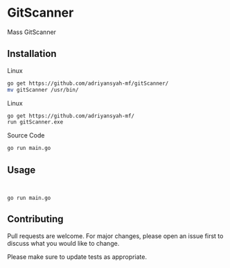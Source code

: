 # GitScanner

Mass GitScanner 

## Installation

Linux

```bash
go get https://github.com/adriyansyah-mf/gitScanner/
mv gitScanner /usr/bin/
```

Linux

```bash
go get https://github.com/adriyansyah-mf/
run gitScanner.exe
```
Source Code

```bash
go run main.go
```
## Usage

```golang


go run main.go

```

## Contributing
Pull requests are welcome. For major changes, please open an issue first to discuss what you would like to change.

Please make sure to update tests as appropriate.
